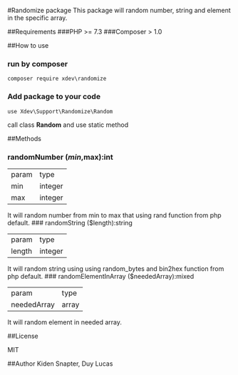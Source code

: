 #Randomize package
This package will random number, string and element in the specific array.

##Requirements
###PHP >= 7.3
###Composer > 1.0

##How to use

### run by composer
    composer require xdev\randomize
### Add package to your code
    use Xdev\Support\Randomize\Random

call class **Random** and use static method

##Methods

### randomNumber ($min,$max):int
<table>
    <tr>
        <td>
            param
        </td>
        <td>
            type
        </td>
    </tr>
    <tr>
        <td>
            min
        </td>
        <td>
            integer
        </td>
    </tr>
    <tr>
        <td>
            max
        </td>
        <td>
            integer
        </td>
    </tr>
</table>
It will random number from min to max that using rand function from php default.
### randomString ($length):string
<table>
    <tr>
        <td>
            param
        </td>
        <td>
            type
        </td>
    </tr>
    <tr>
        <td>
            length
        </td>
        <td>
            integer
        </td>
    </tr>
</table>
It will random string using using random_bytes and bin2hex function from php default.
### randomElementInArray ($neededArray):mixed
<table>
    <tr>
        <td>
            param
        </td>
        <td>
            type
        </td>
    </tr>
    <tr>
        <td>
            neededArray
        </td>
        <td>
            array
        </td>
    </tr>
</table>
It will random element in needed array.

##License

MIT

##Author
Kiden Snapter, Duy Lucas






